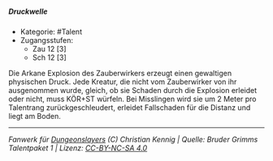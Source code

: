 <!---
Dies ist ein Fanwerk für DUNGEONSLAYERS (C) von Christian Kennig

Quellen:      [Bruder Grimms Talentpaket 1](https://www.f-space.de/ds4/downloads.html)
              [Talentbeschreibungen](https://www.f-space.de/ds4/tools-talentcards.html)
License:      [CC-BY-NC-SA 4.0](https://creativecommons.org/licenses/by-nc-sa/4.0/deed.de)
Richtlinien:  [Fanwerkrichtlinien](https://www.dungeonslayers.net/fanwerk-richtlinien/)
Autor:        Zauberlehrling
-->

##### Druckwelle

- Kategorie: #Talent
- Zugangsstufen:
  - Zau 12 [3]
  - Sch 12 [3]

Die Arkane Explosion des Zauberwirkers erzeugt einen gewaltigen physischen Druck. Jede Kreatur, die nicht vom Zauberwirker von ihr ausgenommen wurde, gleich, ob sie Schaden durch die Explosion erleidet oder nicht, muss KÖR+ST würfeln. Bei Misslingen wird sie um 2 Meter pro Talentrang zurückgeschleudert, erleidet Fallschaden für die Distanz und liegt am Boden.

---

_Fanwerk für [Dungeonslayers](https://www.dungeonslayers.net/) (C) Christian Kennig | Quelle: Bruder Grimms Talentpaket 1 | Lizenz: [CC-BY-NC-SA 4.0](https://creativecommons.org/licenses/by-nc-sa/4.0/deed.de)_
